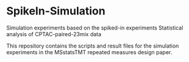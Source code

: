 # SpikeIn-Simulation
Simulation experiments based on the spiked-in experiments
Statistical analysis of CPTAC-paired-23mix data

This repository contains the scripts and result files for the simulation experiments in the MSstatsTMT repeated measures design paper. 
